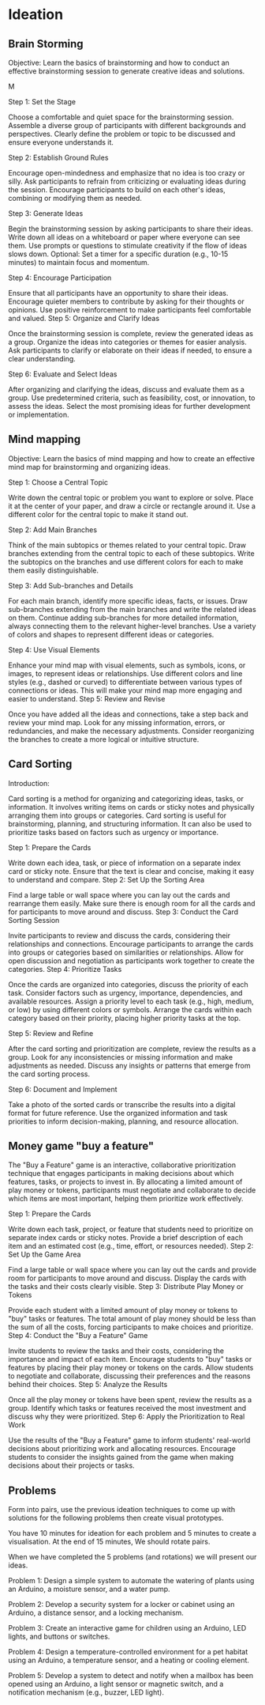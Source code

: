 # Ideation

## Brain Storming

Objective: Learn the basics of brainstorming and how to conduct an effective brainstorming session to generate creative ideas and solutions.

M

Step 1: Set the Stage

Choose a comfortable and quiet space for the brainstorming session.
Assemble a diverse group of participants with different backgrounds and perspectives.
Clearly define the problem or topic to be discussed and ensure everyone understands it.

Step 2: Establish Ground Rules

Encourage open-mindedness and emphasize that no idea is too crazy or silly.
Ask participants to refrain from criticizing or evaluating ideas during the session.
Encourage participants to build on each other's ideas, combining or modifying them as needed.

Step 3: Generate Ideas

Begin the brainstorming session by asking participants to share their ideas.
Write down all ideas on a whiteboard or paper where everyone can see them.
Use prompts or questions to stimulate creativity if the flow of ideas slows down.
Optional: Set a timer for a specific duration (e.g., 10-15 minutes) to maintain focus and momentum.

Step 4: Encourage Participation

Ensure that all participants have an opportunity to share their ideas.
Encourage quieter members to contribute by asking for their thoughts or opinions.
Use positive reinforcement to make participants feel comfortable and valued.
Step 5: Organize and Clarify Ideas

Once the brainstorming session is complete, review the generated ideas as a group.
Organize the ideas into categories or themes for easier analysis.
Ask participants to clarify or elaborate on their ideas if needed, to ensure a clear understanding.

Step 6: Evaluate and Select Ideas

After organizing and clarifying the ideas, discuss and evaluate them as a group.
Use predetermined criteria, such as feasibility, cost, or innovation, to assess the ideas.
Select the most promising ideas for further development or implementation.


## Mind mapping

Objective: Learn the basics of mind mapping and how to create an effective mind map for brainstorming and organizing ideas.


Step 1: Choose a Central Topic

Write down the central topic or problem you want to explore or solve.
Place it at the center of your paper, and draw a circle or rectangle around it.
Use a different color for the central topic to make it stand out.

Step 2: Add Main Branches

Think of the main subtopics or themes related to your central topic.
Draw branches extending from the central topic to each of these subtopics.
Write the subtopics on the branches and use different colors for each to make them easily distinguishable.

Step 3: Add Sub-branches and Details

For each main branch, identify more specific ideas, facts, or issues.
Draw sub-branches extending from the main branches and write the related ideas on them.
Continue adding sub-branches for more detailed information, always connecting them to the relevant higher-level branches.
Use a variety of colors and shapes to represent different ideas or categories.

Step 4: Use Visual Elements

Enhance your mind map with visual elements, such as symbols, icons, or images, to represent ideas or relationships.
Use different colors and line styles (e.g., dashed or curved) to differentiate between various types of connections or ideas.
This will make your mind map more engaging and easier to understand.
Step 5: Review and Revise

Once you have added all the ideas and connections, take a step back and review your mind map.
Look for any missing information, errors, or redundancies, and make the necessary adjustments.
Consider reorganizing the branches to create a more logical or intuitive structure.

## Card Sorting

Introduction:

Card sorting is a method for organizing and categorizing ideas, tasks, or information. It involves writing items on cards or sticky notes and physically arranging them into groups or categories. Card sorting is useful for brainstorming, planning, and structuring information. It can also be used to prioritize tasks based on factors such as urgency or importance.

Step 1: Prepare the Cards

Write down each idea, task, or piece of information on a separate index card or sticky note.
Ensure that the text is clear and concise, making it easy to understand and compare.
Step 2: Set Up the Sorting Area

Find a large table or wall space where you can lay out the cards and rearrange them easily.
Make sure there is enough room for all the cards and for participants to move around and discuss.
Step 3: Conduct the Card Sorting Session

Invite participants to review and discuss the cards, considering their relationships and connections.
Encourage participants to arrange the cards into groups or categories based on similarities or relationships.
Allow for open discussion and negotiation as participants work together to create the categories.
Step 4: Prioritize Tasks

Once the cards are organized into categories, discuss the priority of each task.
Consider factors such as urgency, importance, dependencies, and available resources.
Assign a priority level to each task (e.g., high, medium, or low) by using different colors or symbols.
Arrange the cards within each category based on their priority, placing higher priority tasks at the top.

Step 5: Review and Refine

After the card sorting and prioritization are complete, review the results as a group.
Look for any inconsistencies or missing information and make adjustments as needed.
Discuss any insights or patterns that emerge from the card sorting process.

Step 6: Document and Implement

Take a photo of the sorted cards or transcribe the results into a digital format for future reference.
Use the organized information and task priorities to inform decision-making, planning, and resource allocation.

## Money game "buy a feature" 

The "Buy a Feature" game is an interactive, collaborative prioritization technique that engages participants in making decisions about which features, tasks, or projects to invest in. By allocating a limited amount of play money or tokens, participants must negotiate and collaborate to decide which items are most important, helping them prioritize work effectively.

Step 1: Prepare the Cards

Write down each task, project, or feature that students need to prioritize on separate index cards or sticky notes.
Provide a brief description of each item and an estimated cost (e.g., time, effort, or resources needed).
Step 2: Set Up the Game Area

Find a large table or wall space where you can lay out the cards and provide room for participants to move around and discuss.
Display the cards with the tasks and their costs clearly visible.
Step 3: Distribute Play Money or Tokens

Provide each student with a limited amount of play money or tokens to "buy" tasks or features.
The total amount of play money should be less than the sum of all the costs, forcing participants to make choices and prioritize.
Step 4: Conduct the "Buy a Feature" Game

Invite students to review the tasks and their costs, considering the importance and impact of each item.
Encourage students to "buy" tasks or features by placing their play money or tokens on the cards.
Allow students to negotiate and collaborate, discussing their preferences and the reasons behind their choices.
Step 5: Analyze the Results

Once all the play money or tokens have been spent, review the results as a group.
Identify which tasks or features received the most investment and discuss why they were prioritized.
Step 6: Apply the Prioritization to Real Work

Use the results of the "Buy a Feature" game to inform students' real-world decisions about prioritizing work and allocating resources.
Encourage students to consider the insights gained from the game when making decisions about their projects or tasks.


## Problems

Form into pairs, use the previous ideation techniques to come up with solutions for the following problems then create visual prototypes.

You have 10 minutes for ideation for each problem and 5 minutes to create a visualisation. At the end of 15 minutes, We should rotate pairs.  

When we have completed the 5 problems (and rotations) we will present our ideas.

Problem 1: Design a simple system to automate the watering of plants using an Arduino, a moisture sensor, and a water pump.

Problem 2: Develop a security system for a locker or cabinet using an Arduino, a distance sensor, and a locking mechanism.

Problem 3: Create an interactive game for children using an Arduino, LED lights, and buttons or switches.

Problem 4: Design a temperature-controlled environment for a pet habitat using an Arduino, a temperature sensor, and a heating or cooling element.

Problem 5: Develop a system to detect and notify when a mailbox has been opened using an Arduino, a light sensor or magnetic switch, and a notification mechanism (e.g., buzzer, LED light).


